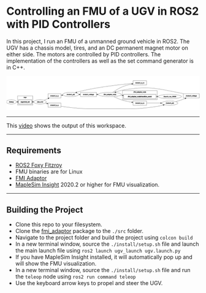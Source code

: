 [image1]: ./doc/graph.png

# Controlling an FMU of a UGV in ROS2 with PID Controllers
In this project, I run an FMU of a unmanned ground vehicle in ROS2. The UGV has a chassis model, tires, and an DC permanent magnet motor on either side. The motors are controlled by PID controllers. 
The implementation of the controllers as well as the  set command generator is in C++.

![alt text][image1]

---
This [video](https://www.youtube.com/watch?v=vp9wAlj1cb8) shows the output of this workspace.

---
## Requirements
* [ROS2 Foxy Fitzroy](https://docs.ros.org/en/foxy/Releases/Release-Foxy-Fitzroy.html)
* FMU binaries are for Linux
* [FMI Adaptor](https://github.com/boschresearch/fmi_adapter)
* [MapleSim Insight](https://www.maplesoft.com/products/maplesim-insight/) 2020.2 or higher for FMU visualization.

---
## Building the Project
* Clone this repo to your filesystem.
* Clone the [fmi_adaptor](https://github.com/boschresearch/fmi_adapter/tree/master/fmi_adapter) package to the `./src` folder.
* Navigate to the project folder and build the project using `colcon build`
* In a new terminal window, source the `./install/setup.sh` file and launch the main launch file using `ros2 launch ugv_launch ugv.launch.py`
* If you have MapleSim Insight installed, it will automatically pop up and will show the FMU visualization.
* In a new terminal window, source the `./install/setup.sh` file and run the `teleop` node using `ros2 run command teleop`
* Use the keyboard arrow keys to propel and steer the UGV.


